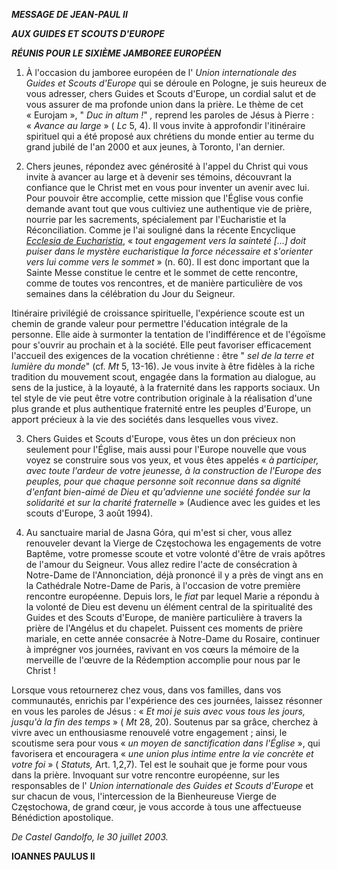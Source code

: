 ***MESSAGE DE JEAN-PAUL II***

***AUX GUIDES ET SCOUTS D'EUROPE***

***RÉUNIS POUR LE SIXIÈME JAMBOREE EUROPÉ******EN***

1. À l'occasion du jamboree européen de l' *Union internationale des Guides et Scouts d'Europe* qui se déroule en Pologne, je suis heureux de vous adresser, chers Guides et Scouts d'Europe, un cordial salut et de vous assurer de ma profonde union dans la prière. Le thème de cet « Eurojam », " *Duc in altum !*" *,* reprend les paroles de Jésus à Pierre : « *Avance au large* » ( *Lc* 5, 4). Il vous invite à approfondir l'itinéraire spirituel qui a été proposé aux chrétiens du monde entier au terme du grand jubilé de l'an 2000 et aux jeunes, à Toronto, l'an dernier.

2. Chers jeunes, répondez avec générosité à l'appel du Christ qui vous invite à avancer au large et à devenir ses témoins, découvrant la confiance que le Christ met en vous pour inventer un avenir avec lui. Pour pouvoir être accomplie, cette mission que l'Église vous confie demande avant tout que vous cultiviez une authentique vie de prière, nourrie par les sacrements, spécialement par l'Eucharistie et la Réconciliation. Comme je l'ai souligné dans la récente Encyclique *[Ecclesia de Eucharistia](/content/john-paul-ii/fr/encyclicals/documents/hf_jp-ii_enc_20030417_eccl-de-euch.html)*, « *tout engagement vers la sainteté [...] doit puiser dans le mystère eucharistique la force nécessaire et s'orienter vers lui comme vers le sommet* » (n. 60). Il est donc important que la Sainte Messe constitue le centre et le sommet de cette rencontre, comme de toutes vos rencontres, et de manière particulière de vos semaines dans la célébration du Jour du Seigneur.

Itinéraire privilégié de croissance spirituelle, l'expérience scoute est un chemin de grande valeur pour permettre l'éducation intégrale de la personne. Elle aide à surmonter la tentation de l'indifférence et de l'égoïsme pour s'ouvrir au prochain et à la société. Elle peut favoriser efficacement l'accueil des exigences de la vocation chrétienne : être " *sel de la terre et lumière du monde*" (cf. *Mt* 5, 13-16). Je vous invite à être fidèles à la riche tradition du mouvement scout, engagée dans la formation au dialogue, au sens de la justice, à la loyauté, à la fraternité dans les rapports sociaux. Un tel style de vie peut être votre contribution originale à la réalisation d'une plus grande et plus authentique fraternité entre les peuples d'Europe, un apport précieux à la vie des sociétés dans lesquelles vous vivez.

3. Chers Guides et Scouts d'Europe, vous êtes un don précieux non seulement pour l'Église, mais aussi pour l'Europe nouvelle que vous voyez se construire sous vos yeux, et vous êtes appelés « *à participer, avec toute l'ardeur de votre jeunesse, à la construction de l'Europe des peuples, pour que chaque personne soit reconnue dans sa dignité d'enfant bien-aimé de Dieu et qu'advienne une société fondée sur la solidarité et sur la charité fraternelle* » (Audience avec les guides et les scouts d'Europe, 3 août 1994).

4. Au sanctuaire marial de Jasna Góra, qui m'est si cher, vous allez renouveler devant la Vierge de Częstochowa les engagements de votre Baptême, votre promesse scoute et votre volonté d'être de vrais apôtres de l'amour du Seigneur. Vous allez redire l'acte de consécration à Notre-Dame de l'Annonciation, déjà prononcé il y a près de vingt ans en la Cathédrale Notre-Dame de Paris, à l'occasion de votre première rencontre européenne. Depuis lors, le *fiat* par lequel Marie a répondu à la volonté de Dieu est devenu un élément central de la spiritualité des Guides et des Scouts d'Europe, de manière particulière à travers la prière de l'Angélus et du chapelet. Puissent ces moments de prière mariale, en cette année consacrée à Notre-Dame du Rosaire, continuer à imprégner vos journées, ravivant en vos cœurs la mémoire de la merveille de l'œuvre de la Rédemption accomplie pour nous par le Christ !

Lorsque vous retournerez chez vous, dans vos familles, dans vos communautés, enrichis par l'expérience des ces journées, laissez résonner en vous les paroles de Jésus : « *Et moi je suis avec vous tous les jours, jusqu'à la fin des temps* » ( *Mt* 28, 20). Soutenus par sa grâce, cherchez à vivre avec un enthousiasme renouvelé votre engagement ; ainsi, le scoutisme sera pour vous « *un moyen de sanctification dans l'Église* », qui favorisera et encouragera « *une union plus intime entre la vie concrète et votre foi* » ( *Statuts,* Art. 1,2,7). Tel est le souhait que je forme pour vous dans la prière. Invoquant sur votre rencontre européenne, sur les responsables de l' *Union internationale des Guides et Scouts d'Europe* et sur chacun de vous, l'intercession de la Bienheureuse Vierge de Częstochowa, de grand cœur, je vous accorde à tous une affectueuse Bénédiction apostolique.

*De Castel Gandolfo, le 30 juillet 2003.*

**IOANNES PAULUS II**